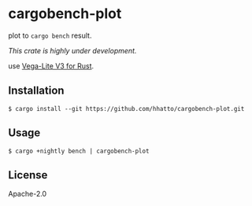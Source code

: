 # cargobench-plot

plot to `cargo bench` result.

*This crate is highly under development.*

use [Vega-Lite V3 for Rust](https://crates.io/crates/vega_lite_3).

## Installation

```
$ cargo install --git https://github.com/hhatto/cargobench-plot.git
```

## Usage

```
$ cargo +nightly bench | cargobench-plot
```

## License
Apache-2.0
